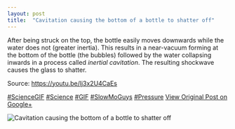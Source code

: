 ```yaml
---
layout: post
title:  "Cavitation causing the bottom of a bottle to shatter off"
---
```


After being struck on the top, the bottle easily moves downwards while the water does not (greater inertia). This results in a near-vacuum forming at the bottom of the bottle (the bubbles) followed by the water collapsing inwards in a process called _inertial cavitation_. The resulting shockwave causes the glass to shatter.  
  
Source: <https://youtu.be/lj3x2U4CaEs>  
  
[#ScienceGIF](https://plus.google.com/s/%23ScienceGIF/posts) [#Science](https://plus.google.com/s/%23Science/posts) [#GIF](https://plus.google.com/s/%23GIF/posts) [#SlowMoGuys](https://plus.google.com/s/%23SlowMoGuys/posts) [#Pressure](https://plus.google.com/s/%23Pressure/posts)
[View Original Post on Google+](https://plus.google.com/+ColinSullender/posts/XcbAoYdKW3c)

![Cavitation causing the bottom of a bottle to shatter off](/assets/img/2015-05-21-Cavitation-causing-the-bottom-of-a-bottle-to-shatter-off.gif)
